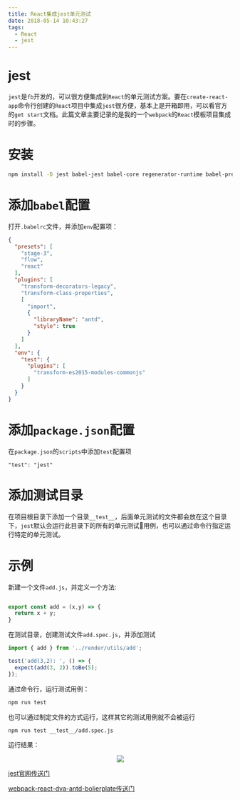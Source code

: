 ```yaml
---
title: React集成jest单元测试
date: 2018-05-14 10:43:27
tags:
  - React
  - jest
---
```


# jest
`jest`是`fb`开发的，可以很方便集成到`React`的单元测试方案。要在`create-react-app`命令行创建的`React`项目中集成`jest`很方便，基本上是开箱即用，可以看官方的`get start`文档。此篇文章主要记录的是我的一个`webpack`的`React`模板项目集成时的步骤。

# 安装

```bash
npm install -D jest babel-jest babel-core regenerator-runtime babel-preset-jest
```
# 添加`babel`配置

打开`.babelrc`文件，并添加`env`配置项：

```json
{
  "presets": [
    "stage-3",
    "flow",
    "react"
  ],
  "plugins": [
    "transform-decorators-legacy",
    "transform-class-properties",
    [
      "import",
      {
        "libraryName": "antd",
        "style": true
      }
    ]
  ],
  "env": {
    "test": {
      "plugins": [
        "transform-es2015-modules-commonjs"
      ]
    }
  }
}
```

# 添加`package.json`配置

在`package.json`的`scripts`中添加`test`配置项
```keyvalue
"test": "jest"
```

# 添加测试目录

在项目根目录下添加一个目录`__test__`，后面单元测试的文件都会放在这个目录下，`jest`默认会运行此目录下的所有的单元测试用例，也可以通过命令行指定运行特定的单元测试。

# 示例

新建一个文件`add.js`，并定义一个方法:

```javascript

export const add = (x,y) => {
  return x + y;
}

```

在测试目录，创建测试文件`add.spec.js`，并添加测试

```javascript
import { add } from '../render/utils/add';

test('add(3,2): ', () => {
  expect(add(3, 2)).toBe(5);
});
```

通过命令行，运行测试用例：

```bash
npm run test
```

也可以通过制定文件的方式运行，这样其它的测试用例就不会被运行

```bash
npm run test __test__/add.spec.js
```

运行结果：

<p align="center"><img src="/images/common/react_jest.jpg" /></p>



[jest官网传送门](https://facebook.github.io/jest/docs/en/getting-started.html)

[webpack-react-dva-antd-bolierplate传送门](https://github.com/Cody1988/webpack-react-dva-antd-bolierplate)